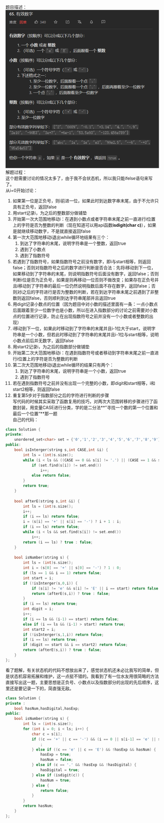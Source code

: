 题目描述：  
![image](/basical/string/image/image31.png)  
解题过程：  
这个题需要讨论的情况太多了，由于我不会状态机，所以我只能ifelse语句来写了。  
从i=0开始讨论：  
1. 如果第一位是正负号，则i前进一位，如果此时到达数字串末尾，由于不允许只具有正负号，返回false
2. 用start记录i，为之后的整数部分做铺垫
3. 开始第一次大范围地移动i：在遇到小数点或者字符串末尾之前一直进行i位置上的字符是否为整数的判断（现在知道可以用api函数**isdigit(char c)**），如果是就继续移动数字，不是就直接返回false
4. 第一次大范围地移动i退出while循环地结果有三个：
    1. 到达了字符串的末尾，说明字符串是一个整数，返回true
    2. 遇到了小数点
    3. 遇到了指数符号
5. 若遇到了指数符号，如果指数符号之前没有数字，即i与start相等，则返回false；否则对指数符号之后的数字进行判断是否合法：先将i移动到下一位，如果移动到了字符串的末尾，则说明指数符号后面没有数字，返回false；否则判断i位是否为正负号，如果是则再移动一位否则不做改变；如果存在正负号并且i移动到了字符串的最后一位仍然说明指数后面不存在数字，返回false；否则对i之后的字符进行是否为整数的判断，若在到达字符串末尾之前遇到了非整数则返回false，否则顺利到达字符串尾部并且返回true
6. 用digit记录小数点的位置（因为题目中对小数的描述里面有一条：一点小数点后面跟着至少一位数字也是小数，所以在进入指数部分的讨论之前需要对小数点的位置进行记录，防止在出现指数符号之前并没有一个小数或者整数的出现）
7. i移动到下一位，如果此时移动到了字符串的末尾并且i-1位大于start，说明字符串是一个小数，但若此时移动到了字符串的末尾并且i-1位与start相等，说明小数点前后并无数字，返回false
8. 用start2记录i，为之后的指数部分做铺垫
9. 开始第二次大范围地移动i：在遇到指数符号或者移动到字符串末尾之前一直进行i位置上的字符是否为整数的判断
10. 第二次大范围地移动i退出while循环的结果只有两个：
    1. 到达了字符串的末尾，说明字符串是一个小数，返回true
    2. 遇到了指数符号
11. 若在遇到指数符号之前并没有出现一个完整的小数，即digit和start相等，i和start2相等，则返回false
12. 重复第5步对于指数部分之后的字符进行判断的步骤  
写代码的时候其实采取了函数复用的技巧，对两次大范围转移的步骤进行了函数封装，用变量CASE进行分类，学的是二分法**”寻找一个数的第一个位置和最后一个位置“**那一题  
自己的代码： 
```cpp
class Solution {
private:
    unordered_set<char> set = {'0','1','2','3','4','5','6','7','8','9'};
public:
    bool isInterger(string s,int CASE,int &i) {
        int ls = (int)s.size();
        while (i < ls && ((CASE == 0 && s[i] != '.') || (CASE == 1 && s[i] != 'e' && s[i] != 'E'))) {
            if (set.find(s[i]) != set.end())
                i++;
            else return false;
        }
        return true;
    } 

    bool afterE(string s,int &i) {
        int ls = (int)s.size();
        i++;
        if (i == ls) return false;
        i = (s[i] == '+' || s[i] == '-') ? i + 1 : i;
        if (i == ls) return false;
        while (i < ls && set.find(s[i]) != set.end())
            i++;
        return (i == ls) ? true : false;
    }

    bool isNumber(string s) {
        int ls = (int)s.size();
        int i = (s[0] == '+' || s[0] == '-') ? 1 : 0;
        if (ls == 1 && i == 1) return false;
        int start = i;
        if (!isInterger(s,0,i)) {
            if (s[i] != 'e' && s[i] != 'E' || i == start) return false;
            return (afterE(s,i)) ? true : false;
        }
        if (i == ls) return true;
        int digit = i;
        i++;
        if (i == ls && (i-1) == start) return false;
        else if (i == ls && (i-1) > start) return true;
        int start2 = i;
        if (!isInterger(s,1,i)) return false;
        if (i == ls) return true;
        if (digit == start && i == start2) return false;
        return (afterE(s,i)) ? true : false;
    }
};
```  
看了题解，有关状态机的代码不想放出来了，感觉状态机还未必比我写的简单，但是状态机容易拓展和维护，这一点挺不错的。我看到了有一位水友用很简略的方法直接写出这一题，主要思想是正负号、小数点以及指数部分的出现的先后顺序，这里还是要记录一下的，简直强无敌。  
```cpp
class Solution {
private :
    bool hasNum,hasDigital,hasExp;
public:
    bool isNumber(string s) {
        int ls = (int)s.size();
        for (int i = 0; i < ls; i++) {
            char c = s[i];
            if ((c == '+' || c == '-') && (i == 0 || s[i-1] == 'e' || s[i-1] == 'E')) {
                ;
            } else if ((c == 'e' || c == 'E') && !hasExp && hasNum) {
                hasExp = true;
                hasNum = false;
            } else if (c == '.' && !hasExp && !hasDigital) {
                hasDigital = true;
            } else if (isdigit(c)) {
                hasNum = true;
            } else {
                return false;
            }
        }
        return hasNum;
    }
};
```